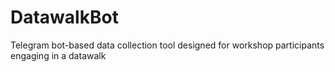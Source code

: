 # DatawalkBot
Telegram bot-based data collection tool designed for workshop participants engaging in a datawalk
